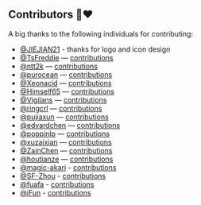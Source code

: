 ## Contributors 🙏❤

A big thanks to the following individuals for contributing:

- [@JIEJIAN21](https://github.com/JIEJIAN21) - thanks for logo and icon design
- [@TsFreddie](https://github.com/TsFreddie) — [contributions](https://github.com/jdneo/vscode-leetcode/commits?author=TsFreddie)
- [@ntt2k](https://github.com/ntt2k) — [contributions](https://github.com/jdneo/vscode-leetcode/commits?author=ntt2k)
- [@purocean](https://github.com/purocean) — [contributions](https://github.com/jdneo/vscode-leetcode/commits?author=purocean)
- [@Xeonacid](https://github.com/Xeonacid) — [contributions](https://github.com/jdneo/vscode-leetcode/commits?author=Xeonacid)
- [@Himself65](https://github.com/Himself65) — [contributions](https://github.com/jdneo/vscode-leetcode/commits?author=Himself65)
- [@Vigilans](https://github.com/Vigilans) — [contributions](https://github.com/jdneo/vscode-leetcode/commits?author=Vigilans)
- [@ringcrl](https://github.com/ringcrl) — [contributions](https://github.com/jdneo/vscode-leetcode/commits?author=ringcrl)
- [@pujiaxun](https://github.com/pujiaxun) — [contributions](https://github.com/jdneo/vscode-leetcode/commits?author=pujiaxun)
- [@edvardchen](https://github.com/edvardchen) — [contributions](https://github.com/jdneo/vscode-leetcode/commits?author=edvardchen)
- [@poppinlp](https://github.com/poppinlp) — [contributions](https://github.com/jdneo/vscode-leetcode/commits?author=poppinlp)
- [@xuzaixian](https://github.com/xuzaixian) — [contributions](https://github.com/jdneo/vscode-leetcode/commits?author=xuzaixian)
- [@ZainChen](https://github.com/ZainChen) — [contributions](https://github.com/jdneo/vscode-leetcode/commits?author=ZainChen)
- [@houtianze](https://github.com/houtianze) — [contributions](https://github.com/jdneo/vscode-leetcode/commits?author=houtianze)
- [@magic-akari](https://github.com/magic-akari) - [contributions](https://github.com/jdneo/vscode-leetcode/commits?author=magic-akari)
- [@SF-Zhou](https://github.com/SF-Zhou) - [contributions](https://github.com/jdneo/vscode-leetcode/commits?author=SF-Zhou)
- [@fuafa](https://github.com/fuafa) - [contributions](https://github.com/jdneo/vscode-leetcode/commits?author=fuafa)
- [@iFun](https://github.com/iFun) - [contributions](https://github.com/jdneo/vscode-leetcode/commits?author=iFun)

